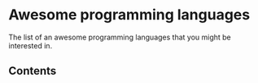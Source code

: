 # Awesome programming languages
The list of an awesome programming languages that you might be interested in.

## Contents

